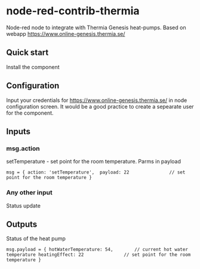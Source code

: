 # node-red-contrib-thermia

Node-red node to integrate with Thermia Genesis heat-pumps. Based on webapp  https://www.online-genesis.thermia.se/

## Quick start

Install the component

## Configuration

Input your credentials for https://www.online-genesis.thermia.se/ in node configuration screen. It would be a good practice to create a sepearate user for the component.

## Inputs

### msg.action

setTemperature - set point for the room temperature. Parms in payload

`msg = {
    action: 'setTemperature', 
    payload: 22               // set point for the room temperature
}`

### Any other input

Status update

## Outputs

Status of the heat pump

`msg.payload = {
    hotWaterTemperature: 54,        // current hot water temperature
    heatingEffect: 22               // set point for the room temperature
}`
